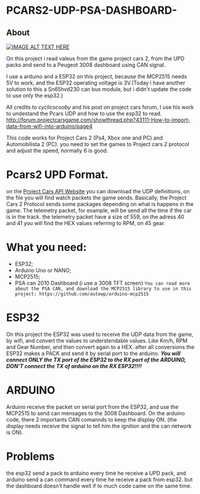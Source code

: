 # PCARS2-UDP-PSA-DASHBOARD-


## About
[![IMAGE ALT TEXT HERE](https://img.youtube.com/vi/M1NcEVVuiBA/0.jpg)](https://www.youtube.com/watch?v=M1NcEVVuiBA)

On this project i read valeus from the game project cars 2, from the UPD packs and send to a Peugeot 3008 dashboard using CAN signal.

I use a arduino and a ESP32 on this project, because the MCP2515 needs 5V to work, and the ESP32 operating voltage is 3V.(Today i have another solution to this a Sn65hvd230 can bus module, but i didn't update the code to use only the esp32.)

All credits to *cyclicscooby* and his post on project cars forum, I use his work to undestand the Pcars UDP and how to use the esp32 to read. 
http://forum.projectcarsgame.com/showthread.php?43111-How-to-import-data-from-wifi-into-arduino/page4

This code works for Project Cars 2 (Ps4, Xbox one and PC) and Automobilista 2 (PC). you need to set the games to Project cars 2 protocol and adjust the speed, normally 6 is good.


# Pcars2 UPD Format.

on the [Project Cars API Website](https://www.projectcarsgame.com/two/project-cars-2-api/) you can download the UDP definitions, on the file you will find watch packets the game sends.
Basically, the Project Cars 2 Protocol sends some packages depending on what is happens in the game. The telemetry packet, for example, will be send all the time if the car is in the track. the telemetry packet have a size of 559, on the adress 40 and 41 you will find the HEX values referring to RPM, on 45 gear.


# What you need:
- ESP32;
- Arduino Uno or NANO;
- MCP2515;
- PSA can 2010 Dashboard (i use a 3008 TFT screen)
``
You can read more about the PSA CAN, and download the MCP2515 library to use in this project: https://github.com/autowp/arduino-mcp2515
``

# ESP32
On this project the ESP32 was used to receive the UDP data from the game, by wifi, and convert the values to understendable values. Like Km/h, RPM and Gear Number, and then convert again to a HEX.
after all conversions the ESP32 makes a PACK and send it by serial port to the arduino.
***You will connect ONLY the TX port of the ESP32 to the RX port of the ARDUINO, DON'T connect the TX of arduino on the RX ESP32!!!!***

# ARDUINO
Arduino receive the packet on serial port from the ESP32, and use the MCP2515 to send can mensages to the 3008 Dashboard.
On the arduino code, there 2 importants CAN comannds to keep the display ON. (the display needs receive the signal to tell him the ignition and the can network is ON).


# Problems 
the esp32 send a pack to arduino every time he receive a UPD pack, and arduino send a can command every time he receive a pack from esp32. but the dashboard doesn't handle well if to much code came on the same time.




